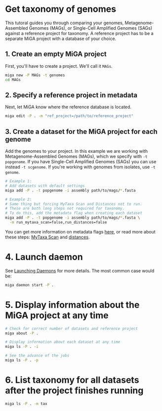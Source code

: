 # Get taxonomy of genomes

This tutoral guides you through comparing your genomes,
Metagenome-Assembled Genomes (MAGs), or Single-Cell Amplified
Genomes (SAGs) against a reference project for taxonomy.
A reference project has to be a separate MiGA project with
a database of your choice. 

## 1. Create an empty MiGA project

First, you'll have to create a project. We'll call it `MAGs`.

```bash
miga new -P MAGs -t genomes
cd MAGs
```

## 2. Specify a reference project in metadata

Next, let MiGA know where the reference database is located.

```bash
miga edit -P . -m "ref_project=/path/to/reference_project"
```

## 3. Create a dataset for the MiGA project for each genome

Add the genomes to your project. In this example we are working with
Metagenome-Assembled Genomes (MAGs), which we specify with `-t popgenome`.
If you have Single-Cell Amplified Genomes (SAGs) you can use instead
`-t scgenome`. If you're working with genomes from isolates, use
`-t genome`.

```bash
# Example 1:
# Add datasets with default settings
miga add -P . -t popgenome -i assembly path/to/mags/*.fasta

# Example 2:
# Same thing but forcing MyTaxa Scan and Distances not to run.
# These are both long steps not required for taxonomy.
# To do this, add the metadata flag when creating each dataset
miga add -P . -t popgenome -i assembly path/to/mags/*.fasta \
  -m run_mytaxa_scan=false,run_distances=false
```

You can get more information on metadata flags
[here](../part5/metadata.md#dataset),
or read more about these steps: [MyTaxa Scan](../part5/workflow.md#mytaxa-scan)
and [distances](../part5/workflow.md#distances).

# 4. Launch daemon

See [Launching Daemons](../part4/daemons.md) for more details. The most common
case would be:

```bash
miga daemon start -P .
```

# 5. Display information about the MiGA project at any time

```bash
# Check for correct number of datasets and reference project
miga about -P .

# Display information about each dataset at any time
miga ls -P . -i

# See the advance of the jobs
miga ls -P . -p
```

# 6. List taxonomy for all datasets after the project finishes running

```bash
miga ls -P . -m tax
```

